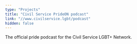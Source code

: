 ```yaml
---
type: "Projects"
title: "Civil Service PrideON podcast"
link: "//www.civilservice.lgbt/podcast"
hidden: false
---
```

The official pride podcast for the Civil Service LGBT+ Network.